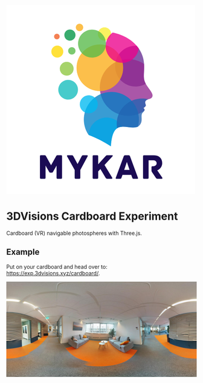 ![alt tag](https://github.com/TommyTeaVee/Cardboard-office/blob/main/13.png)

# 3DVisions Cardboard Experiment
Cardboard (VR) navigable photospheres with Three.js.

## Example
Put on your cardboard and head over to: https://exp.3dvisions.xyz/cardboard/.


![alt tag](https://github.com/TommyTeaVee/Cardboard-office/blob/main/images/PANO_relax.jpg)
